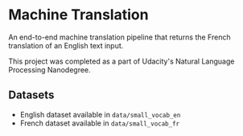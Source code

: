 # Machine Translation

An end-to-end machine translation pipeline that returns the French translation of an English text input.

This project was completed as a part of Udacity's Natural Language Processing Nanodegree. 

## Datasets 

- English dataset available in `data/small_vocab_en`
- French dataset available in `data/small_vocab_fr`
